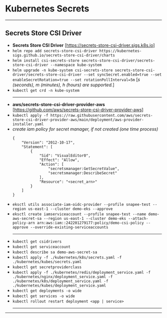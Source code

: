 # Kubernetes Secrets

---

## Secrets Store CSI Driver

- **Secrets Store CSI Driver** [https://secrets-store-csi-driver.sigs.k8s.io]
- `helm repo add secrets-store-csi-driver https://kubernetes-sigs.github.io/secrets-store-csi-driver/charts`
- `helm install csi-secrets-store secrets-store-csi-driver/secrets-store-csi-driver --namespace kube-system`
- `helm upgrade -n kube-system csi-secrets-store secrets-store-csi-driver/secrets-store-csi-driver --set syncSecret.enabled=true --set enableSecretRotation=true --set rotationPollInterval=5m` [_s (seconds), m (minutes), h (hours) are supported._]
- `kubectl get crd -n kube-system`
  ***
- **aws/secrets-store-csi-driver-provider-aws** [https://github.com/aws/secrets-store-csi-driver-provider-aws]
- `kubectl apply -f https://raw.githubusercontent.com/aws/secrets-store-csi-driver-provider-aws/main/deployment/aws-provider-installer.yaml`
- _create iam policy for secret manager, if not created (one time process)_
  ```
  {
      "Version": "2012-10-17",
      "Statement": [
          {
              "Sid": "VisualEditor0",
              "Effect": "Allow",
              "Action": [
                  "secretsmanager:GetSecretValue",
                  "secretsmanager:DescribeSecret"
              ],
              "Resource": "<secret_arn>"
          }
      ]
  }
  ```
- `eksctl utils associate-iam-oidc-provider --profile snapee-test --region us-east-1 --cluster demo-eks --approve`
- `eksctl create iamserviceaccount --profile snapee-test --name demo-aws-secret-sa --region us-east-1 --cluster demo-eks --attach-policy-arn arn:aws:iam::242201279177:policy/demo-csi-policy --approve --override-existing-serviceaccounts`
  ***
- `kubectl get csidrivers`
- `kubectl get serviceaccount`
- `kubectl describe sa demo-aws-secret-sa`
- `kubectl apply -f ./kubernetes/k8s/secrets.yaml -f ./kubernetes/kubes/secrets.yaml`
- `kubectl get secretproviderclass`
- `kubectl apply -f ./kubernetes/redis/deployment_service.yaml -f ./kubernetes/nginx/deployment_service.yaml -f ./kubernetes/k8s/deployment_service.yaml -f ./kubernetes/kubes/deployment_service.yaml`
- `kubectl get deployments -o wide`
- `kubectl get services -o wide`
- `kubectl rollout restart deployment <app | service>`
  ***

---
